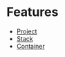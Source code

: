 # Features

* [Project](../02-Feature/project.md)
* [Stack](../02-Feature/stack.md)
* [Container](../02-Feature/container.md)
